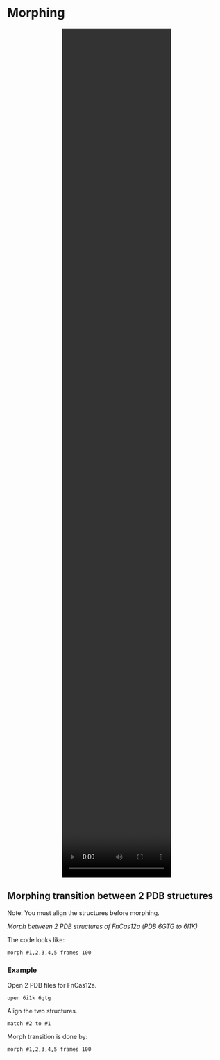 # Morphing


<center><video src="https://github.com/van-richard/CodingNotes/blob/531e36ca915575b44ae17e409cd825be4780842e/_static/videos/chimerax_morph_fncas12a.mp4" width="50%" height="50%" controls>
</video></center>


## Morphing transition between 2 PDB structures

Note: You must align the structures before morphing.

*Morph between 2 PDB structures of FnCas12a (PDB 6GTG to 6I1K)*

The code looks like:

```
morph #1,2,3,4,5 frames 100
```

### Example

Open 2 PDB files for FnCas12a.

```
open 6i1k 6gtg
```

Align the two structures.

```
match #2 to #1
```

Morph transition is done by: 

```
morph #1,2,3,4,5 frames 100
```
